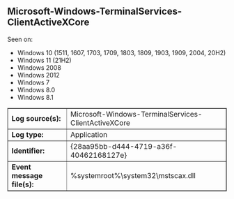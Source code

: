 ## Microsoft-Windows-TerminalServices-ClientActiveXCore

Seen on:
* Windows 10 (1511, 1607, 1703, 1709, 1803, 1809, 1903, 1909, 2004, 20H2)
* Windows 11 (21H2)
* Windows 2008
* Windows 2012
* Windows 7
* Windows 8.0
* Windows 8.1

<table border="1" class="docutils">
  <tbody>
    <tr>
      <td><b>Log source(s):</b></td>
      <td>Microsoft-Windows-TerminalServices-ClientActiveXCore</td>
    </tr>
    <tr>
      <td><b>Log type:</b></td>
      <td>Application</td>
    </tr>
    <tr>
      <td><b>Identifier:</b></td>
      <td>{28aa95bb-d444-4719-a36f-40462168127e}</td>
    </tr>
    <tr>
      <td><b>Event message file(s):</b></td>
      <td>%systemroot%\system32\mstscax.dll</td>
    </tr>
  </tbody>
</table>

&nbsp;

